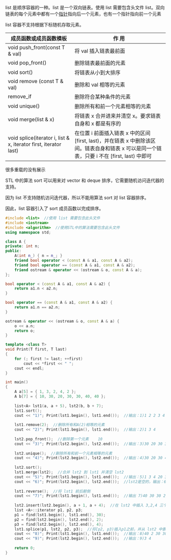  list 是顺序容器的一种。list 是一个双向链表。使用 list 需要包含头文件 list。双向链表的每个元素中都有一个[指针](http://c.biancheng.net/c/80/)指向后一个元素，也有一个指针指向前一个元素 



 list 容器不支持根据下标随机存取元素。 



| 成员函数或成员函数模板                                       | 作  用                                                       |
| ------------------------------------------------------------ | ------------------------------------------------------------ |
| void push_front(const T & val)                               | 将 val 插入链表最前面                                        |
| void pop_front()                                             | 删除链表最前面的元素                                         |
| void sort()                                                  | 将链表从小到大排序                                           |
| void remove (const T & val)                                  | 删除和 val 相等的元素                                        |
| remove_if                                                    | 删除符合某种条件的元素                                       |
| void unique()                                                | 删除所有和前一个元素相等的元素                               |
| void merge(list <T> & x)                                     | 将链表 x 合并进来并清空 x。要求链表自身和 x 都是有序的       |
| void splice(iterator i, list <T> & x, iterator first, iterator last) | 在位置 i 前面插入链表 x 中的区间 [first, last)，并在链表 x 中删除该区间。链表自身和链表 x 可以是同一个链表，只要 i 不在 [first, last) 中即可 |

很多重载的没有展示



 STL 中的算法 sort 可以用来对 vector 和 deque 排序，它需要随机访问迭代器的支持。

因为 list 不支持随机访问迭代器，所以不能用算法 sort 对 list 容器排序。

因此，list 容器引入了 sort 成员函数以完成排序。 



```c++
#include <list>  //使用 list 需要包含此头文件
#include <iostream>
#include <algorithm>  //使用STL中的算法需要包含此头文件
using namespace std;

class A {
private: int n;
public:
    A(int n_) { n = n_; }
    friend bool operator < (const A & a1, const A & a2);
    friend bool operator == (const A & a1, const A & a2);
    friend ostream & operator << (ostream & o, const A & a);
};

bool operator < (const A & a1, const A & a2) {
    return a1.n < a2.n;
}

bool operator == (const A & a1, const A & a2) {
    return a1.n == a2.n;
}

ostream & operator << (ostream & o, const A & a) {
    o << a.n;
    return o;
}

template <class T>
void Print(T first, T last)
{
    for (; first != last; ++first)
        cout << *first << " ";
    cout << endl;
}

int main()
{
    A a[5] = { 1, 3, 2, 4, 2 };
    A b[7] = { 10, 30, 20, 30, 30, 40, 40 };
    
    list<A> lst1(a, a + 5), lst2(b, b + 7);
    lst1.sort();
    cout << "1)"; Print(lst1.begin(), lst1.end());  //输出：1)1 2 2 3 4
    
    lst1.remove(2);  //删除所有和A(2)相等的元素
    cout << "2)"; Print(lst1.begin(), lst1.end());  //输出：2)1 3 4
    
    lst2.pop_front();  //删除第一个元素	10
    cout << "3)"; Print(lst2.begin(), lst2.end());  //输出：3)30 20 30 30 40 40
    
    lst2.unique();  //删除所有和前一个元素相等的元素
    cout << "4)"; Print(lst2.begin(), lst2.end());  //输出：4)30 20 30 40
    
    lst2.sort();
    lst1.merge(lst2);  //合并 lst2 到 lst1 并清空 lst2
    cout << "5)"; Print(lst1.begin(), lst1.end());  //输出：5)1 3 4 20 30 30 40
    cout << "6)"; Print(lst2.begin(), lst2.end());  //lst2是空的，输出：6)
    
    lst1.reverse();  //将 lst1 前后颠倒
    cout << "7)"; Print(lst1.begin(), lst1.end());  //输出 7)40 30 30 20 4 3 1
    
    lst2.insert(lst2.begin(), a + 1, a + 4);  //在 lst2 中插入 3,2,4 三个元素
    list <A>::iterator p1, p2, p3;
    p1 = find(lst1.begin(), lst1.end(), 30);
    p2 = find(lst2.begin(), lst2.end(), 2);
    p3 = find(lst2.begin(), lst2.end(), 4);
    lst1.splice(p1, lst2, p2, p3);  //将[p2, p3)插入p1之前，并从 lst2 中删除[p2,p3)
    cout << "8)"; Print(lst1.begin(), lst1.end());  //输出：8)40 2 30 30 20 4 3 1
    cout << "9)"; Print(lst2.begin(), lst2.end());  //输出：9)3 4
    
    return 0;
}
```

